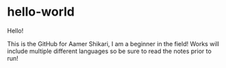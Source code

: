 # hello-world
Hello! 

This is the GitHub for Aamer Shikari, I am a beginner in the field! 
Works will include multiple different languages so be sure to read the notes prior to run!

